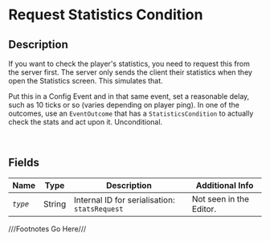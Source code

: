 Request Statistics Condition
============= 

## Description

If you want to check the player's statistics, you need to request this from the server first. The server only sends the client their statistics when they open the Statistics screen. This simulates that.

Put this in a Config Event and in that same event, set a reasonable delay, such as 10 ticks or so (varies depending on player ping). In one of the outcomes, use an `EventOutcome` that has a `StatisticsCondition` to actually check the stats and act upon it. Unconditional.

<br />

## Fields

| Name     | Type   | Description | Additional Info |
| -------- | ------ | ----------- | --------------- |
| *`type`* | String |      Internal ID for serialisation: `statsRequest`       |         Not seen in the Editor.        |

///Footnotes Go Here///

[^-1]: Fields in *italics* are required for the Object to be valid.  
